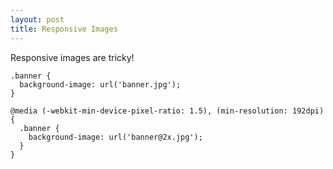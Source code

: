 ```yaml
---
layout: post
title: Responsive Images
---
```


Responsive images are tricky!

```
.banner {
  background-image: url('banner.jpg');
}

@media (-webkit-min-device-pixel-ratio: 1.5), (min-resolution: 192dpi) {
  .banner {
    background-image: url('banner@2x.jpg');
  }
}
```
